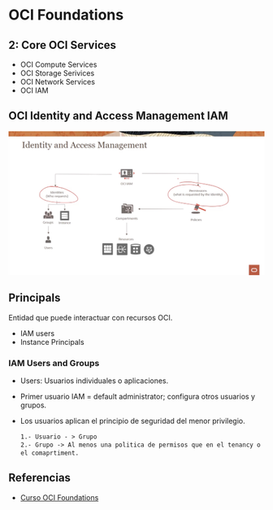 # OCI Foundations




## 2: Core OCI Services

* OCI Compute Services
* OCI Storage Serivices
* OCI Network Services
* OCI IAM



## OCI Identity and Access Management IAM

![OCI Identity and Access Management IAM](../imagenes/OCI-IAM.jpg)


## Principals

Entidad que puede interactuar con recursos OCI.

* IAM users
* Instance Principals

### IAM Users and Groups

* Users: Usuarios individuales o aplicaciones.
* Primer usuario IAM = default administrator; configura otros usuarios y grupos.

* Los usuarios aplican el principio de seguridad del menor privilegio.

      1.- Usuario - > Grupo
      2.- Grupo -> Al menos una politica de permisos que en el tenancy o el comaprtiment.



## Referencias


* [Curso OCI Foundations](https://learn.oracle.com/ols/course/oracle-cloud-infrastructure-foundations/35644/75250/102977)